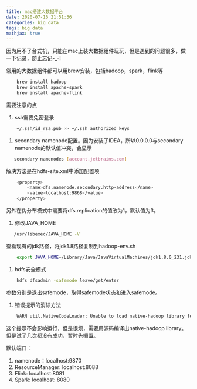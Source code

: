 ```yaml
---
title: mac搭建大数据平台
date: 2020-07-16 21:51:36
categories: big data
tags: big data
mathjax: true
---
```

因为用不了台式机，只能在mac上装大数据组件玩玩，但是遇到的问题很多，做一下记录，防止忘记-_-!

常用的大数据组件都可以用brew安装，包括hadoop，spark，flink等

```bash
    brew install hadoop
    brew install apache-spark
    brew install apache-flink
```

需要注意的点
1. ssh需要免密登录

```bash
    ~/.ssh/id_rsa.pub >> ~/.ssh authorized_keys
```

1. secondary namenode配置。因为安装了IDEA，所以0.0.0.0与secondary namenode的默认值冲突，会显示
   
```bash
   secondary namenodes [account.jetbrains.com]
```

解决方法是在hdfs-site.xml中添加配置项

```bash
    <property>
        <name>dfs.namenode.secondary.http-address</name>
        <value>localhost:9868</value>
    </property>
```

另外在伪分布模式中需要将dfs.replication的值改为1，默认值为3。

1. 修改JAVA_HOME

```bash
   /usr/libexec/JAVA_HOME -V
```

查看现有的jdk路径，将jdk1.8路径复制到hadoop-env.sh

```bash
    export JAVA_HOME=/Library/Java/JavaVirtualMachines/jdk1.8.0_231.jdk/Contents/Home
```

1. hdfs安全模式

```bash
    hdfs dfsadmin -safemode leave/get/enter
```

参数分别是退出safemode，取得safemode状态和进入safemode。

1. 错误提示的消除方法
   
```bash
    WARN util.NativeCodeLoader: Unable to load native-hadoop library for your platform... using builtin-java classes where applicable
```

这个提示不会影响运行，但是很烦，需要用源码编译出native-hadoop library。但是试了几次都没有成功，暂时先搁置。

默认端口：
1. namenode：localhost:9870
2. ResourceManager: localhost:8088
3. Flink: localhost:8081
4. Spark: localhost: 8080